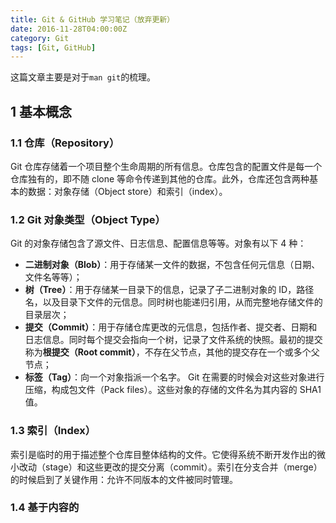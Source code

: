 ```yaml
---
title: Git & GitHub 学习笔记（放弃更新）
date: 2016-11-28T04:00:00Z
category: Git
tags: [Git, GitHub]
---
```

这篇文章主要是对于`man git`的梳理。

<!-- more -->

## 1 基本概念

### 1.1 仓库（Repository）

Git 仓库存储着一个项目整个生命周期的所有信息。仓库包含的配置文件是每一个仓库独有的，即不随 clone 等命令传递到其他的仓库。此外，仓库还包含两种基本的数据：对象存储（Object store）和索引（index）。

### 1.2 Git 对象类型（Object Type）

Git 的对象存储包含了源文件、日志信息、配置信息等等。对象有以下 4 种：

- **二进制对象（Blob）**：用于存储某一文件的数据，不包含任何元信息（日期、文件名等等）；
- **树（Tree）**：用于存储某一目录下的信息，记录了子二进制对象的 ID，路径名，以及目录下文件的元信息。同时树也能递归引用，从而完整地存储文件的目录层次；
- **提交（Commit）**：用于存储仓库更改的元信息，包括作者、提交者、日期和日志信息。同时每个提交会指向一个树，记录了文件系统的快照。最初的提交称为**根提交（Root commit）**，不存在父节点，其他的提交存在一个或多个父节点；
- **标签（Tag）**：向一个对象指派一个名字。
Git 在需要的时候会对这些对象进行压缩，构成包文件（Pack files）。这些对象的存储的文件名为其内容的 SHA1 值。

### 1.3 索引（Index）

索引是临时的用于描述整个仓库目整体结构的文件。它使得系统不断开发作出的微小改动（stage）和这些更改的提交分离（commit）。索引在分支合并（merge）的时候启到了关键作用：允许不同版本的文件被同时管理。

### 1.4 基于内容的
